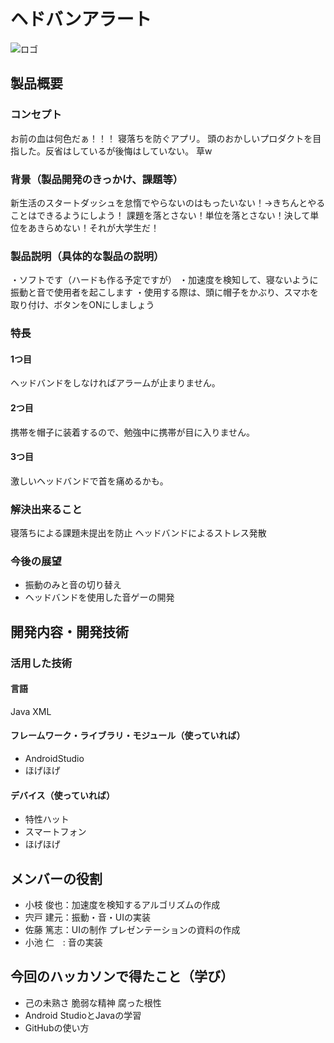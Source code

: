 # ヘドバンアラート
![ロゴ](P2HACKS.png)

## 製品概要
### コンセプト

お前の血は何色だぁ！！！
寝落ちを防ぐアプリ。
頭のおかしいプロダクトを目指した。反省はしているが後悔はしていない。
草w

### 背景（製品開発のきっかけ、課題等）
新生活のスタートダッシュを怠惰でやらないのはもったいない！→きちんとやることはできるようにしよう！
課題を落とさない！単位を落とさない！決して単位をあきらめない！それが大学生だ！

### 製品説明（具体的な製品の説明）
・ソフトです（ハードも作る予定ですが）
・加速度を検知して、寝ないように振動と音で使用者を起こします
・使用する際は、頭に帽子をかぶり、スマホを取り付け、ボタンをONにしましょう

### 特長

#### 1つ目 
ヘッドバンドをしなければアラームが止まりません。

#### 2つ目
携帯を帽子に装着するので、勉強中に携帯が目に入りません。

#### 3つ目  
激しいヘッドバンドで首を痛めるかも。

### 解決出来ること
寝落ちによる課題未提出を防止
ヘッドバンドによるストレス発散

### 今後の展望
- 振動のみと音の切り替え
- ヘッドバンドを使用した音ゲーの開発


## 開発内容・開発技術
### 活用した技術
#### 言語
Java
XML

#### フレームワーク・ライブラリ・モジュール（使っていれば）
- AndroidStudio
- ほげほげ

#### デバイス（使っていれば）
- 特性ハット
- スマートフォン
- ほげほげ

## メンバーの役割
- 小枝 俊也：加速度を検知するアルゴリズムの作成
- 宍戸 建元：振動・音・UIの実装
- 佐藤 篤志：UIの制作 プレゼンテーションの資料の作成
- 小池 仁　: 音の実装

## 今回のハッカソンで得たこと（学び）
- 己の未熟さ 脆弱な精神 腐った根性
- Android StudioとJavaの学習
- GitHubの使い方
